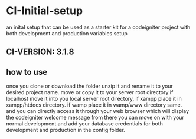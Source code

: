 # CI-Initial-setup
an inital setup that can be used as a starter kit for a codeigniter project with both development and production variables setup
## CI-VERSION: 3.1.8
## how to use
once you clone or download the folder
unzip it and rename it to your desired project name.
move or copy it to your server root directory
if localhost move it into you local server root directory, if xampp place it in xampp/htdocs directory. if wamp place it in wamp/www directory same.
and you can directly access it through your web browser which will display the codeigniter welcome message
from there you can move on with your normal development and add your database credentials for both development and production in the config folder.
